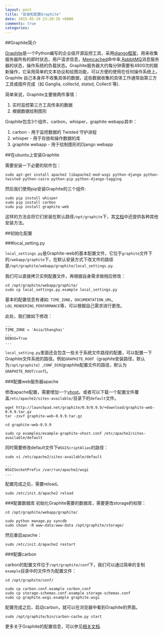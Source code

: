 ```yaml
---
layout: post
title: "安装和配置Graphite"
date: 2015-05-19 23:20:29 +0800
comments: true
categories: 
---
```


##Graphite简介

[Graphite](https://graphite.readthedocs.org/en/latest/index.html)是一个Python编写的企业级开源监控工具，采用[django框架](https://www.djangoproject.com/)，用来收集服务器所有的即时状态，用户请求信息，[Memcached](http://memcached.org/)命中率,[RabbitMQ](https://www.rabbitmq.com/)消息服务器的状态，操作系统的负载状态。Graphite服务器大约每分钟需要有4800次的跟新操作，它采用简单的文本协议和绘图功能，可以方便的使用在任何操作系统上。Graphite 自己本身并不收集具体的数据，这些数据收集的具体工作通常由第三方工具或插件完成（如 Ganglia, collectd, statsd, Collectl 等).

简单来说，Graphite主要做两件事情：

1. 实时监控第三方工具传来的数据
2. 根据数据绘制图形

Graphite包含3个组件，carbon，whisper，graphite webapp其中：

1. carbon - 用于监控数据的 Twisted 守护进程
2. whisper - 用于存放和操作数据的库
3. graphite webapp - 用于绘制图形的Django webapp

##在ubuntu上安装Graphite

需要安装一下必要的软件包：

```
sudo apt-get install apache2 libapache2-mod-wsgi python-django python-twisted python-cairo python-pip python-django-tagging
```

然后我们使用pip安装Graphite的三个组件:

```
sudo pip install whisper
sudo pip install carbon
sudo pip install graphite-web
```
这样的方法会将它们安装在默认路径`/opt/graphite`下，其[文档](https://graphite.readthedocs.org/en/latest/install.html)中还提供各种其他安装方法。

##初始化配置

###local_setting.py

`local_settings.py`是Graphite-web的基本配置文件，它位于`graphite`文件下的`/webapp/graphite`下，在默认安装方式下改文件的路径是`/opt/graphite/webapp/graphite/local_settings.py`.

我们可以直接拷贝实例配置文件，再根据自身需求做相应修改：

```
cd /opt/graphite/webapp/graphite/
sudo cp local_settings.py.example local_settings.py
```
基本的配置信息有诸如:	`TIME_ZONE`，`DOCUMENTATION_URL`, `LOG_RENDERING_PERFORMANCE`等，可以根据自己需求进行更改。

此处，我们做如下修改：

```
...
TIME_ZONE = 'Asia/Shanghai'
...
DEBUG=True
...
```

`local_setting.py`里面还会包含一些关于系统文件路径的配置，可以配置一下Graphite文件系统的路径。例如`GRAPHITE_ROOT`（graphite安装路径，默认为`/opt/graphite`）,`CONF_DIR`(graphite配置文件的路径，默认为`GRAPHITE_ROOT/conf`)。

###配置web服务器apache

修改apache配置，需要增加一个[vhost](https://httpd.apache.org/docs/2.2/vhosts/)。或者可以下载一个配置文件覆盖`/etc/apache2/sites-available/`目录下的`default`文件。

```
wget http://launchpad.net/graphite/0.9/0.9.9/+download/graphite-web-0.9.9.tar.gz
tar -zxvf graphite-web-0.9.9.tar.gz

cd graphite-web-0.9.9

sudo cp examples/example-graphite-vhost.conf /etc/apache2/sites-available/default
```
同时需要修改default文件下`WSGIScriptAlias`的路径：

```
sudo vi /etc/apache2/sites-available/default

...
WSGISocketPrefix /var/run/apache2/wsgi
...
```
配置完成之后，需要reload。

```
sudo /etc/init.d/apache2 reload
```

###配置数据库
初始化Graphite需要的数据库，需要更改storage的权限：

```
cd /opt/graphite/webapp/graphite/

sudo python manage.py syncdb
sudo chown -R www-data:www-data /opt/graphite/storage/
```
然后重启apache：

```
sudo /etc/init.d/apache2 restart
```

###配置carbon

carbon的配置文件位于`/opt/graphite/conf`下，我们可以通过简单的复制`example`目录中的文件作为配置文件：

```
cd /opt/graphite/conf/

sudo cp carbon.conf.example carbon.conf
sudo cp storage-schemas.conf.example storage-schemas.conf
sudo cp graphite.wsgi.example graphite.wsgi
```
配置完成之后，启动carbon，就可以在浏览器中看到Graphite的界面。

```
sudo /opt/graphite/bin/carbon-cache.py start
```

更多关于Graphite的配置信息，可以参见[相关文档](https://graphite.readthedocs.org/en/latest/config-local-settings.html#database-configuration).







